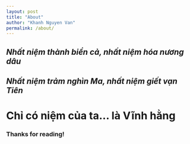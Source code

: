 ```yaml
---
layout: post
title: "About"
author: "Khanh Nguyen Van"
permalink: /about/
---
```


## *Nhất niệm thành biển cả, nhất niệm hóa nương dâu* ##
## *Nhất niệm trảm nghìn Ma, nhất niệm giết vạn Tiên* ##

# Chỉ có niệm của ta... là Vĩnh hằng #

### Thanks for reading! ###
 